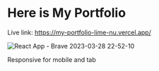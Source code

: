 # Here is My Portfolio

Live link: https://my-portfolio-lime-nu.vercel.app/



![React App - Brave 2023-03-28 22-52-10](https://user-images.githubusercontent.com/80611268/228322446-c509e9c8-7889-4051-9df8-7bbc9bf0712a.gif)


Responsive for mobile and tab

